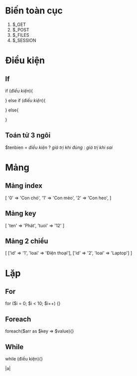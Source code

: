 # Biến toàn cục
1. $_GET
2. $_POST
3. $_FILES
4. $_SESSION

# Điều kiện

## If
if (*điều kiện*){

} else if (*điều kiện*){

} else{

}
## Toán tử 3 ngôi
$tenbien = *điều kiện* ? *giá trị khi đúng* : *giá trị khi sai*

# Mảng

## Mảng index
[
    '0' => 'Con chó',
    '1' => 'Con mèo',
    '2' => 'Con heo',
]

## Mảng key
[
    'ten' => 'Phát',
    'tuoi' => '12'
]

## Mảng 2 chiều 
[
    ['id' => '1', 'loai' => 'Điện thoại'],
    ['id' => '2', 'loai' => 'Laptop']
]

# Lặp

## For
for ($i = 0; $i < 10; $i++) {}

## Foreach
foreach($arr as $key => $value){}

## While
while (điều kiện){}

|a|
